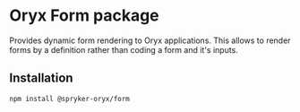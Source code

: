 # Oryx Form package

Provides dynamic form rendering to Oryx applications. This allows to render forms by a definition rather than coding a form and it's inputs.

## Installation

`npm install @spryker-oryx/form`
